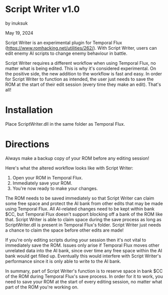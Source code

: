 Script Writer v1.0
==================
by inuksuk

May 19, 2024

Script Writer is an experimental plugin for Temporal Flux (https://www.romhacking.net/utilities/262/). With Script Writer, users can edit enemy AI scripts to change enemy behaviour in battle.

Script Writer requires a different workflow when using Temporal Flux, no matter what is being edited. This is why it's considered experimental. On the positive side, the new addition to the workflow is fast and easy. In order for Script Writer to function as intended, the user just needs to save the ROM at the start of their edit session (every time they make an edit). That's all!

Installation
============

Place ScriptWriter.dll in the same folder as Temporal Flux.

Directions
==========

Always make a backup copy of your ROM before any editing session!

Here's what the altered workflow looks like with Script Writer:
1. Open your ROM in Temporal Flux.
2. Immediately save your ROM.
3. You're now ready to make your changes.

The ROM needs to be saved immediately so that Script Writer can claim some free space and protect the AI bank from other edits that may be made using Temporal Flux. All AI-related changes need to be kept within bank $CC, but Temporal Flux doesn't support blocking off a bank of the ROM like that. Script Writer is able to claim space during the save process as long as ScriptWriter.dll is present in Temporal Flux's folder. Script Writer just needs a chance to claim the space before other edits are made!

If you're only editing scripts during your session then it's not vital to immediately save the ROM. Issues only arise if Temporal Flux moves other unrelated data into the AI bank, since over time any free space within the AI bank would get filled up. Eventually this would interfere with Script Writer's performance since it is only able to write to the AI bank.

In summary, part of Script Writer's function is to reserve space in bank $CC of the ROM during Temporal Flux's save process. In order for it to work, you need to save your ROM at the start of every editing session, no matter what part of the ROM you're working on.
